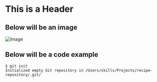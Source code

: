 # This is a Header

## Below will be an image
![Image](https://octodex.github.com/images/yaktocat.png)

## Below will be a code example
```
$ git init
Initialized empty Git repository in /Users/skills/Projects/recipe-repository/.git/
```
